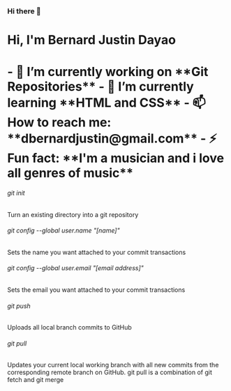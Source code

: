 ### Hi there 👋

<!--
**bernardjdayao/bernardjdayao** is a ✨ _special_ ✨ repository because its `README.md` (this file) appears on your GitHub profile.

Here are some ideas to get you started:

- 🔭 I’m currently working on ...
- 🌱 I’m currently learning ...
- 👯 I’m looking to collaborate on ...
- 🤔 I’m looking for help with ...
- 💬 Ask me about ...
- 📫 How to reach me: ...
- 😄 Pronouns: ...
- ⚡ Fun fact: ...
-->

<h1 aligh="center">Hi, I'm Bernard Justin Dayao<h1>
- 🔭 I’m currently working on **Git Repositories**
- 🌱 I’m currently learning **HTML and CSS**
- 📫 How to reach me: **dbernardjustin@gmail.com**
- ⚡ Fun fact: **I'm a musician and i love all genres of music**

<h6>git init</h6>
<p>Turn an existing directory into a git repository</p>

<h6>git config --global user.name "[name]"</h6>
<p>Sets the name you want attached to your commit transactions</p>

<h6>git config --global user.email "[email address]"</h6>
<p>Sets the email you want attached to your commit transactions</p>

<h6>git push</h6>
<p>Uploads all local branch commits to GitHub</p>

<h6>git pull</h6>
<p>Updates your current local working branch with all new 
commits from the corresponding remote branch on GitHub. 
 git pull is a combination of git fetch and git merge</p>

